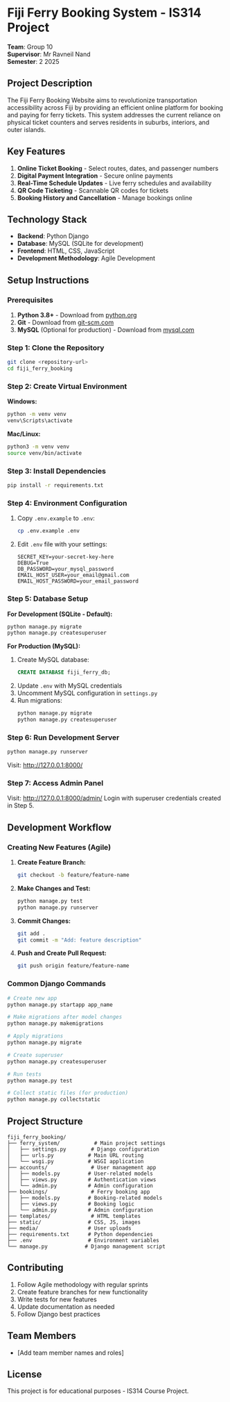# Fiji Ferry Booking System - IS314 Project

**Team**: Group 10  
**Supervisor**: Mr Ravneil Nand  
**Semester**: 2 2025

## Project Description

The Fiji Ferry Booking Website aims to revolutionize transportation accessibility across Fiji by providing an efficient online platform for booking and paying for ferry tickets. This system addresses the current reliance on physical ticket counters and serves residents in suburbs, interiors, and outer islands.

## Key Features

1. **Online Ticket Booking** - Select routes, dates, and passenger numbers
2. **Digital Payment Integration** - Secure online payments
3. **Real-Time Schedule Updates** - Live ferry schedules and availability
4. **QR Code Ticketing** - Scannable QR codes for tickets
5. **Booking History and Cancellation** - Manage bookings online

## Technology Stack

- **Backend**: Python Django
- **Database**: MySQL (SQLite for development)
- **Frontend**: HTML, CSS, JavaScript
- **Development Methodology**: Agile Development

## Setup Instructions

### Prerequisites

1. **Python 3.8+** - Download from [python.org](https://python.org)
2. **Git** - Download from [git-scm.com](https://git-scm.com)
3. **MySQL** (Optional for production) - Download from [mysql.com](https://mysql.com)

### Step 1: Clone the Repository

```bash
git clone <repository-url>
cd fiji_ferry_booking
```

### Step 2: Create Virtual Environment

**Windows:**
```cmd
python -m venv venv
venv\Scripts\activate
```

**Mac/Linux:**
```bash
python3 -m venv venv
source venv/bin/activate
```

### Step 3: Install Dependencies

```bash
pip install -r requirements.txt
```

### Step 4: Environment Configuration

1. Copy `.env.example` to `.env`:
   ```bash
   cp .env.example .env
   ```

2. Edit `.env` file with your settings:
   ```
   SECRET_KEY=your-secret-key-here
   DEBUG=True
   DB_PASSWORD=your_mysql_password
   EMAIL_HOST_USER=your_email@gmail.com
   EMAIL_HOST_PASSWORD=your_email_password
   ```

### Step 5: Database Setup

**For Development (SQLite - Default):**
```bash
python manage.py migrate
python manage.py createsuperuser
```

**For Production (MySQL):**
1. Create MySQL database:
   ```sql
   CREATE DATABASE fiji_ferry_db;
   ```
2. Update `.env` with MySQL credentials
3. Uncomment MySQL configuration in `settings.py`
4. Run migrations:
   ```bash
   python manage.py migrate
   python manage.py createsuperuser
   ```

### Step 6: Run Development Server

```bash
python manage.py runserver
```

Visit: http://127.0.0.1:8000/

### Step 7: Access Admin Panel

Visit: http://127.0.0.1:8000/admin/
Login with superuser credentials created in Step 5.

## Development Workflow

### Creating New Features (Agile)

1. **Create Feature Branch:**
   ```bash
   git checkout -b feature/feature-name
   ```

2. **Make Changes and Test:**
   ```bash
   python manage.py test
   python manage.py runserver
   ```

3. **Commit Changes:**
   ```bash
   git add .
   git commit -m "Add: feature description"
   ```

4. **Push and Create Pull Request:**
   ```bash
   git push origin feature/feature-name
   ```

### Common Django Commands

```bash
# Create new app
python manage.py startapp app_name

# Make migrations after model changes
python manage.py makemigrations

# Apply migrations
python manage.py migrate

# Create superuser
python manage.py createsuperuser

# Run tests
python manage.py test

# Collect static files (for production)
python manage.py collectstatic
```

## Project Structure

```
fiji_ferry_booking/
├── ferry_system/           # Main project settings
│   ├── settings.py        # Django configuration
│   ├── urls.py           # Main URL routing
│   └── wsgi.py           # WSGI application
├── accounts/              # User management app
│   ├── models.py         # User-related models
│   ├── views.py          # Authentication views
│   └── admin.py          # Admin configuration
├── bookings/              # Ferry booking app
│   ├── models.py         # Booking-related models
│   ├── views.py          # Booking logic
│   └── admin.py          # Admin configuration
├── templates/             # HTML templates
├── static/               # CSS, JS, images
├── media/                # User uploads
├── requirements.txt      # Python dependencies
├── .env                  # Environment variables
└── manage.py            # Django management script
```

## Contributing

1. Follow Agile methodology with regular sprints
2. Create feature branches for new functionality
3. Write tests for new features
4. Update documentation as needed
5. Follow Django best practices

## Team Members

- [Add team member names and roles]

## License

This project is for educational purposes - IS314 Course Project.
